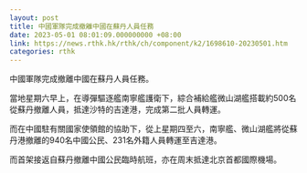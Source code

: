 ```yaml
---
layout: post
title: 中國軍隊完成撤離中國在蘇丹人員任務
date: 2023-05-01 08:01:09.000000000 +08:00
link: https://news.rthk.hk/rthk/ch/component/k2/1698610-20230501.htm
categories: rthk
---
```


中國軍隊完成撤離中國在蘇丹人員任務。

當地星期六早上，在導彈驅逐艦南寧艦護衛下，綜合補給艦微山湖艦搭載約500名從蘇丹撤離人員，抵達沙特的吉達港，完成第二批人員轉運。

而在中國駐有關國家使領館的協助下，從上星期四至六，南寧艦、微山湖艦將從蘇丹港撤離的940名中國公民、231名外籍人員轉運至吉達港。

而首架接返自蘇丹撤離中國公民臨時航班，亦在周末抵達北京首都國際機場。
